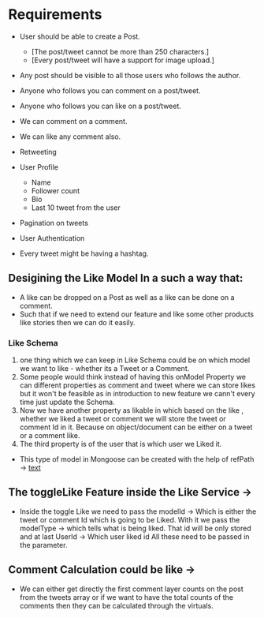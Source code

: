# Requirements
- User should be able to create a Post.
    - [The post/tweet cannot be more than 250 characters.]
    - [Every post/tweet will have a support for image upload.]

- Any post should be visible to all those users who follows the author.
- Anyone who follows you can comment on a post/tweet.
- Anyone who follows you can like on a post/tweet.
- We can comment on a comment.
- We can like any comment also.
- Retweeting

- User Profile
    - Name
    - Follower count
    - Bio
    - Last 10 tweet from the user

- Pagination on tweets
- User Authentication

- Every tweet might be having a hashtag.

## Desigining the Like Model In a such a way that:
- A like can be dropped on a Post as well as a like can be done on a comment.
- Such that if we need to extend our feature and like some other products like stories then we can do it easily.

### Like Schema
1. one thing which we can keep in Like Schema could be on which model we want to like - whether its a Tweet or a Comment.
2. Some people would think instead of having this onModel Property we can different properties as comment and tweet where we can store likes but it won't be feasible as in introduction to new feature we cann't every time just update the Schema.
3. Now we have another property as likable in which based on the like ,
whether we liked a tweet or comment we will store the tweet or comment Id in it. Because on object/document can be either on a tweet or a comment like.
4. The third property is of the user that is which user we Liked it.

- This type of model in Mongoose can be created with the help of refPath -> [text](https://mongoosejs.com/docs/populate.html#dynamic-refpath) 

## The toggleLike Feature inside the Like Service ->
- Inside the toggle Like we need to pass the modelId -> Which is either the tweet or comment Id which is going to be Liked. With it we pass the modelType -> which tells what is being liked. That id will be only stored and at last UserId -> Which user liked id All these need to be passed in the parameter.

## Comment Calculation could be like ->
- We can either get directly the first comment layer counts on the post from the tweets array or if we want to have the total counts of the comments then they can be calculated through the virtuals.